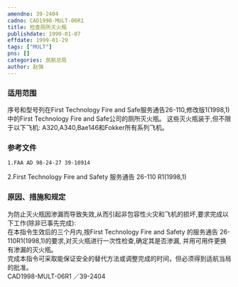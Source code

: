 ```yaml
---
amendno: 39-2404  
cadno: CAD1998-MULT-06R1  
title: 检查厕所灭火瓶  
publishdate: 1999-01-07  
effdate: 1999-01-29  
tags: ["MULT"]  
pns: []  
categories: 民航总局  
author: 赵强  
---
```

  
### 适用范围  
序号和型号列在First Technology Fire and Safe服务通告26-110,修改版1(1998,1)中的First Technology Fire and Safe公司的厕所灭火瓶。
这些灭火瓶装于,但不限于以下飞机:
A320,A340,Bae146和Fokker所有系列飞机。  
  
<!--more-->  
### 参考文件  
    1.FAA AD 98-24-27 39-10914  
2.First Technology Fire and Safety 服务通告 26-110 R1(1998,1)  
  
### 原因、措施和规定  
为防止灭火瓶因渗漏而导致失效,从而引起非包容性火灾和飞机的损坏,要求完成以下工作(除非已事先完成):  
    在本指令生效后的三个月内,按First Technology Fire and Safety 的服务通告 26-110R1(1998,1)的要求,对灭火瓶进行一次性检查,确定其是否渗漏, 并用可用件更换有渗漏的灭火瓶。  
    完成本指令可采取能保证安全的替代方法或调整完成的时间，但必须得到适航当局的批准。  
       CAD1998-MULT-06R1   ／39-2404  
